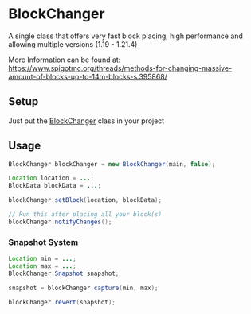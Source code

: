 # BlockChanger
<div align="center">
  
</div>
A single class that offers very fast block placing, high performance and allowing multiple versions (1.19 - 1.21.4)
  
More Information can be found at: https://www.spigotmc.org/threads/methods-for-changing-massive-amount-of-blocks-up-to-14m-blocks-s.395868/

## Setup
Just put the [BlockChanger](https://github.com/Devlrxxh/BlockChanger/blob/master/src/main/java/dev/lrxh/nms/blockChanger/BlockChanger.java) class in your project  
## Usage
```java
BlockChanger blockChanger = new BlockChanger(main, false);

Location location = ...;
BlockData blockData = ...;

blockChanger.setBlock(location, blockData);

// Run this after placing all your block(s)
blockChanger.notifyChanges();
``` 
### Snapshot System
```java
Location min = ...;
Location max = ...;
BlockChanger.Snapshot snapshot;

snapshot = blockChanger.capture(min, max);
                
blockChanger.revert(snapshot);
``` 
